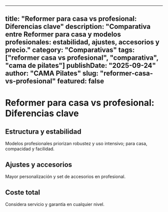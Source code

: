 
---
title: "Reformer para casa vs profesional: Diferencias clave"
description: "Comparativa entre Reformer para casa y modelos profesionales: estabilidad, ajustes, accesorios y precio."
category: "Comparativas"
tags: ["reformer casa vs profesional", "comparativa", "cama de pilates"]
publishDate: "2025-09-24"
author: "CAMA Pilates"
slug: "reformer-casa-vs-profesional"
featured: false
---

# Reformer para casa vs profesional: Diferencias clave

## Estructura y estabilidad
Modelos profesionales priorizan robustez y uso intensivo; para casa, compacidad y facilidad.

## Ajustes y accesorios
Mayor personalización y set de accesorios en profesional.

<see-also limit="3" />

## Coste total
Considera servicio y garantía en cualquier nivel.
